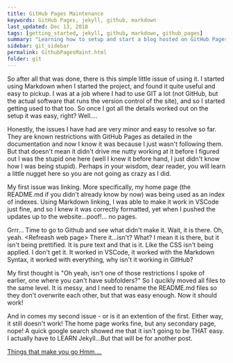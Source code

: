 ```yaml
---
title: GitHub Pages Maintenance
keywords: GitHub Pages, jekyll, github, markdown
last_updated: Dec 13, 2018
tags: [getting_started, jekyll, github, markdown, github_pages]
summary: "Learning how to setup and start a blog hosted on GitHub Pages"
sidebar: git_sidebar
permalink: GithubPagesMaint.html
folder: git
---
```


So after all that was done, there is this simple little issue of using it. I started using Markdown when I started the project, and found it quite useful and easy to pickup. I was at a job where I had to use GIT a lot (not GitHub, but the actual software that runs the version control of the site), and so I started getting used to that too. So once I got all the details worked out on the setup it was easy, right? Well....

Honestly, the issues I have had are very minor and easy to resolve so far. They are known restrictions with GitHub Pages as detailed in the documentation and now I know it was because I just wasn't following them. But that doesn't mean it didn't drive me nutty working at it before I figured out I was the stupid one here (well I knew it before hand, I just didn't know how I was being stupid). Perhaps in your wisdom, dear reader, you will learn a little nugget here so you are not going as crazy as I did.

My first issue was linking. More specifically, my home page (the README.md if you didn't already know by now) was being used as an index of indexes. Using Markdown linking, I was able to make it work in VSCode just fine, and so I knew it was correctly formatted, yet when I pushed the updates up to the website...poof!... no pages.

Grrr... Time to go to Github and see what didn't make it. Wait, it is there. Oh, yeah. \<Refreash web page>  There it...isn't? What? I mean it is there, but it isn't being prettified. It is pure text and that is it. Like the CSS isn't being applied. I don't get it. It worked in VSCode, it worked with the Markdown Syntax, it worked with everything, why isn't it working in GitHub?

My first thought is "Oh yeah, isn't one of those restrictions I spoke of earlier, one where you can't have subfolders?" So I qucikly moved all files to the same level. It is messy, and I need to rename the README.md files so they don't overwrite each other, but that was easy enough. Now it should work!

And in comes my second issue - or is it an extention of the first. Either way, it still doesn't work!  The home page works fine, but any secondary page, nope! A quick google search showed me that it isn't going to be THAT easy. I actually have to LEARN Jekyll...But that will be for another post.

[Things that make you go Hmm....](https://binged.it/2Ae4ht6)